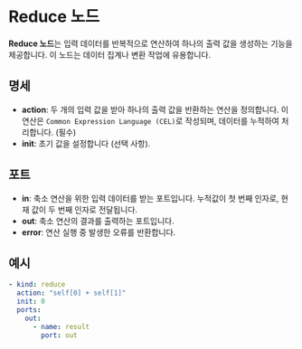 # Reduce 노드

**Reduce 노드**는 입력 데이터를 반복적으로 연산하여 하나의 출력 값을 생성하는 기능을 제공합니다. 이 노드는 데이터 집계나 변환 작업에 유용합니다.

## 명세

- **action**: 두 개의 입력 값을 받아 하나의 출력 값을 반환하는 연산을 정의합니다. 이 연산은 `Common Expression Language (CEL)`로 작성되며, 데이터를 누적하여 처리합니다. (필수)
- **init**: 초기 값을 설정합니다 (선택 사항).

## 포트

- **in**: 축소 연산을 위한 입력 데이터를 받는 포트입니다. 누적값이 첫 번째 인자로, 현재 값이 두 번째 인자로 전달됩니다.
- **out**: 축소 연산의 결과를 출력하는 포트입니다.
- **error**: 연산 실행 중 발생한 오류를 반환합니다.

## 예시

```yaml
- kind: reduce
  action: "self[0] + self[1]"
  init: 0
  ports:
    out:
      - name: result
        port: out
``` 
